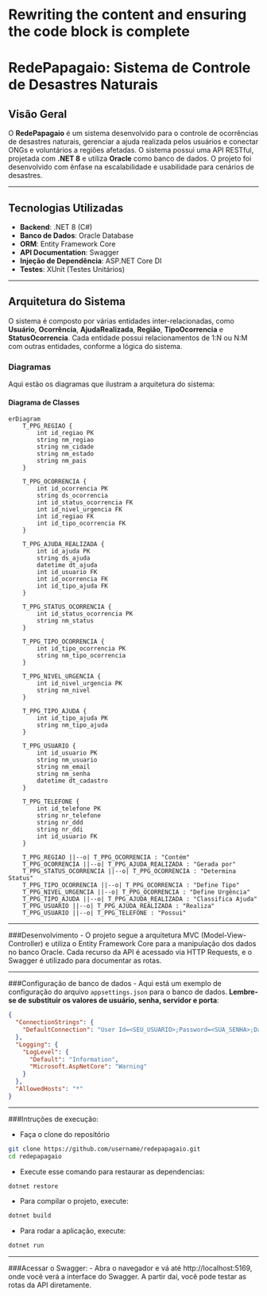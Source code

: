 # Rewriting the content and ensuring the code block is complete

# **RedePapagaio: Sistema de Controle de Desastres Naturais**

## **Visão Geral**

O **RedePapagaio** é um sistema desenvolvido para o controle de ocorrências de desastres naturais, gerenciar a ajuda realizada pelos usuários e conectar ONGs e voluntários a regiões afetadas. O sistema possui uma API RESTful, projetada com **.NET 8** e utiliza **Oracle** como banco de dados. O projeto foi desenvolvido com ênfase na escalabilidade e usabilidade para cenários de desastres.

---

## **Tecnologias Utilizadas**

- **Backend**: .NET 8 (C#)
- **Banco de Dados**: Oracle Database
- **ORM**: Entity Framework Core
- **API Documentation**: Swagger
- **Injeção de Dependência**: ASP.NET Core DI
- **Testes**: XUnit (Testes Unitários)

---

## **Arquitetura do Sistema**

O sistema é composto por várias entidades inter-relacionadas, como **Usuário**, **Ocorrência**, **AjudaRealizada**, **Região**, **TipoOcorrencia** e **StatusOcorrencia**. Cada entidade possui relacionamentos de 1:N ou N:M com outras entidades, conforme a lógica do sistema.

### **Diagramas**

Aqui estão os diagramas que ilustram a arquitetura do sistema:

#### **Diagrama de Classes**

```mermaid
erDiagram
    T_PPG_REGIAO {
        int id_regiao PK
        string nm_regiao
        string nm_cidade
        string nm_estado
        string nm_pais
    }

    T_PPG_OCORRENCIA {
        int id_ocorrencia PK
        string ds_ocorrencia
        int id_status_ocorrencia FK
        int id_nivel_urgencia FK
        int id_regiao FK
        int id_tipo_ocorrencia FK
    }

    T_PPG_AJUDA_REALIZADA {
        int id_ajuda PK
        string ds_ajuda
        datetime dt_ajuda
        int id_usuario FK
        int id_ocorrencia FK
        int id_tipo_ajuda FK
    }

    T_PPG_STATUS_OCORRENCIA {
        int id_status_ocorrencia PK
        string nm_status
    }

    T_PPG_TIPO_OCORRENCIA {
        int id_tipo_ocorrencia PK
        string nm_tipo_ocorrencia
    }

    T_PPG_NIVEL_URGENCIA {
        int id_nivel_urgencia PK
        string nm_nivel
    }

    T_PPG_TIPO_AJUDA {
        int id_tipo_ajuda PK
        string nm_tipo_ajuda
    }

    T_PPG_USUARIO {
        int id_usuario PK
        string nm_usuario
        string nm_email
        string nm_senha
        datetime dt_cadastro
    }

    T_PPG_TELEFONE {
        int id_telefone PK
        string nr_telefone
        string nr_ddd
        string nr_ddi
        int id_usuario FK
    }

    T_PPG_REGIAO ||--o| T_PPG_OCORRENCIA : "Contém"
    T_PPG_OCORRENCIA ||--o| T_PPG_AJUDA_REALIZADA : "Gerada por"
    T_PPG_STATUS_OCORRENCIA ||--o| T_PPG_OCORRENCIA : "Determina Status"
    T_PPG_TIPO_OCORRENCIA ||--o| T_PPG_OCORRENCIA : "Define Tipo"
    T_PPG_NIVEL_URGENCIA ||--o| T_PPG_OCORRENCIA : "Define Urgência"
    T_PPG_TIPO_AJUDA ||--o| T_PPG_AJUDA_REALIZADA : "Classifica Ajuda"
    T_PPG_USUARIO ||--o| T_PPG_AJUDA_REALIZADA : "Realiza"
    T_PPG_USUARIO ||--o| T_PPG_TELEFONE : "Possui"
```

---

###Desenvolvimento
       - O projeto segue a arquitetura MVC (Model-View-Controller) e utiliza o Entity Framework Core para a manipulação dos dados no banco Oracle. Cada recurso da API é acessado via HTTP Requests, e o Swagger é utilizado para documentar as rotas.

---

###Configuração de banco de dados 
    - Aqui está um exemplo de configuração do arquivo `appsettings.json` para o banco de dados. **Lembre-se de substituir os valores de usuário, senha, servidor e porta**:

```json
{
  "ConnectionStrings": {
    "DefaultConnection": "User Id=<SEU_USUARIO>;Password=<SUA_SENHA>;Data Source=<SEU_SERVIDOR>:<PORTA>/<SERVICO>"
  },
  "Logging": {
    "LogLevel": {
      "Default": "Information",
      "Microsoft.AspNetCore": "Warning"
    }
  },
  "AllowedHosts": "*"
}
```
---

###Intruções de execução: 
 - Faça o clone do repositório
```bash
git clone https://github.com/username/redepapagaio.git
cd redepapagaio
```

 - Execute esse comando para restaurar as dependencias:
```bash
dotnet restore
```

 - Para compilar o projeto, execute:
```bash
dotnet build
```

 - Para rodar a aplicação, execute:
```bash
dotnet run
```

---

###Acessar o Swagger:
    - Abra o navegador e vá até http://localhost:5169, onde você verá a interface do Swagger. A partir daí, você pode testar as rotas da API diretamente.
    
